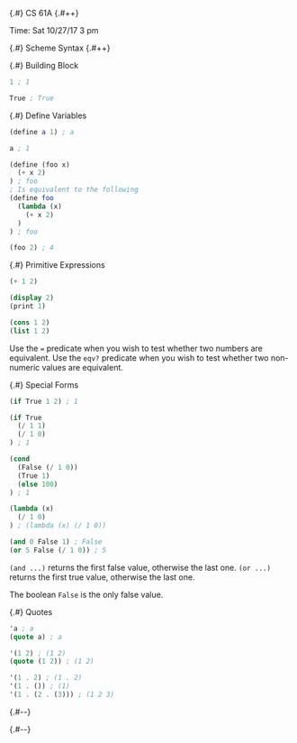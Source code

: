 
{.#} CS 61A
{.#++}

Time: Sat 10/27/17 3 pm

{.#} Scheme Syntax
{.#++}

{.#} Building Block

```scheme
1 ; 1

True ; True
```

{.#} Define Variables

```scheme
(define a 1) ; a

a ; 1

(define (foo x)
  (+ x 2)
) ; foo
; Is equivalent to the following
(define foo
  (lambda (x)
    (+ x 2)
  )
) ; foo

(foo 2) ; 4
```

{.#} Primitive Expressions

```scheme
(+ 1 2)

(display 2)
(print 1)

(cons 1 2)
(list 1 2)
```

Use the `=` predicate when you wish to test whether two numbers are equivalent.
Use the `eqv?` predicate when you wish to test whether two non-numeric values are equivalent.

{.#} Special Forms

```scheme
(if True 1 2) ; 1

(if True
  (/ 1 1)
  (/ 1 0)
) ; 1

(cond
  (False (/ 1 0))
  (True 1)
  (else 100)
) ; 1

(lambda (x)
  (/ 1 0)
) ; (lambda (x) (/ 1 0))

(and 0 False 1) ; False
(or 5 False (/ 1 0)) ; 5
```

`(and ...)` returns the first false value, otherwise the last one.
`(or ...)` returns the first true value, otherwise the last one.

The boolean `False` is the only false value.

{.#} Quotes

```scheme
'a ; a
(quote a) ; a

'(1 2) ; (1 2)
(quote (1 2)) ; (1 2)

'(1 . 2) ; (1 . 2)
'(1 . ()) ; (1)
'(1 . (2 . (3))) ; (1 2 3)
```

{.#--}

{.#--}
